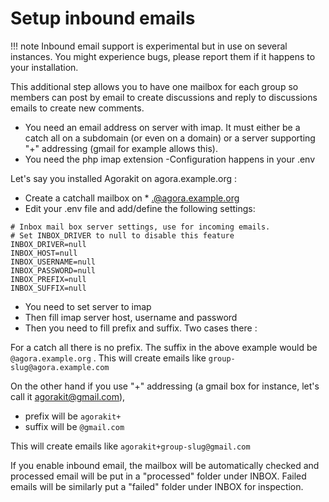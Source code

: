 # Setup inbound emails

!!! note
    Inbound email support is experimental but in use on several instances. You might experience bugs, please report them if it happens to your installation.

This additional step allows you to have one mailbox for each group so members can post by email to create discussions and reply to discussions emails to create new comments.

- You need an email address on server with imap. It must either be a catch all on a subdomain (or even on a domain) or a server supporting "+" addressing (gmail for example allows this).
- You need the php imap extension
-Configuration happens in your .env

Let's say you installed Agorakit on agora.example.org :

- Create a catchall mailbox on * .@agora.example.org
- Edit your .env file and add/define the following settings:

```
# Inbox mail box server settings, use for incoming emails.
# Set INBOX_DRIVER to null to disable this feature
INBOX_DRIVER=null
INBOX_HOST=null
INBOX_USERNAME=null
INBOX_PASSWORD=null
INBOX_PREFIX=null
INBOX_SUFFIX=null

```

- You need to set server to imap
- Then fill imap server host, username and password
- Then you need to fill prefix and suffix. Two cases there :


For a catch all there is no prefix. The suffix in the above example would be `@agora.example.org` . This will create emails like `group-slug@agora.example.com`

On the other hand if you use "+" addressing (a gmail box for instance, let's call it agorakit@gmail.com),

- prefix will be `agorakit+`
- suffix will be `@gmail.com`

This will create emails like `agorakit+group-slug@gmail.com`

If you enable inbound email, the mailbox will be automatically checked and processed email will be put in a  "processed" folder under INBOX. Failed emails will be similarly put a "failed" folder under INBOX for inspection.
